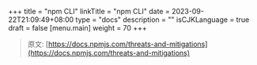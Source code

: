 +++
title = "npm CLI"
linkTitle = "npm CLI"
date = 2023-09-22T21:09:49+08:00
type = "docs"
description = ""
isCJKLanguage = true
draft = false
[menu.main]
    weight = 70
+++

> 原文: [https://docs.npmjs.com/threats-and-mitigations](https://docs.npmjs.com/threats-and-mitigations)
